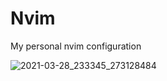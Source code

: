 # Nvim
My personal nvim configuration

![2021-03-28_233345_273128484](https://user-images.githubusercontent.com/52210954/112772140-c5fc5880-901e-11eb-8cf6-194d614541d2.png)
